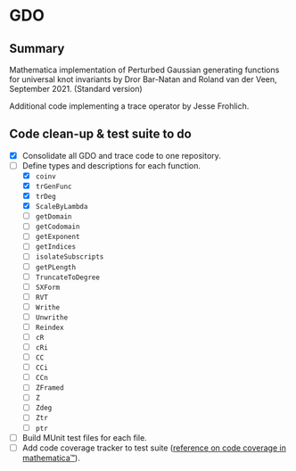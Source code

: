 # GDO #

## Summary ##
Mathematica implementation of Perturbed Gaussian generating functions for
universal knot invariants by Dror Bar-Natan and Roland van der Veen, September
2021\. (Standard version)

Additional code implementing a trace operator by Jesse Frohlich.

## Code clean-up & test suite to do ##
- [X] Consolidate all GDO and trace code to one repository.
- [ ] Define types and descriptions for each function.
  - [X] `coinv`
  - [X] `trGenFunc`
  - [X] `trDeg`
  - [X] `ScaleByLambda`
  - [ ] `getDomain`
  - [ ] `getCodomain`
  - [ ] `getExponent`
  - [ ] `getIndices`
  - [ ] `isolateSubscripts`
  - [ ] `getPLength`
  - [ ] `TruncateToDegree`
  - [ ] `SXForm`
  - [ ] `RVT`
  - [ ] `Writhe`
  - [ ] `Unwrithe`
  - [ ] `Reindex`
  - [ ] `cR`
  - [ ] `cRi`
  - [ ] `CC`
  - [ ] `CCi`
  - [ ] `CCn`
  - [ ] `ZFramed`
  - [ ] `Z`
  - [ ] `Zdeg`
  - [ ] `Ztr`
  - [ ] `ptr`
- [ ] Build MUnit test files for each file.
- [ ] Add code coverage tracker to test suite ([reference on code coverage in
     mathematica™](https://mathematica.stackexchange.com/questions/257309/what-are-some-approaches-to-measuring-code-coverage)).
